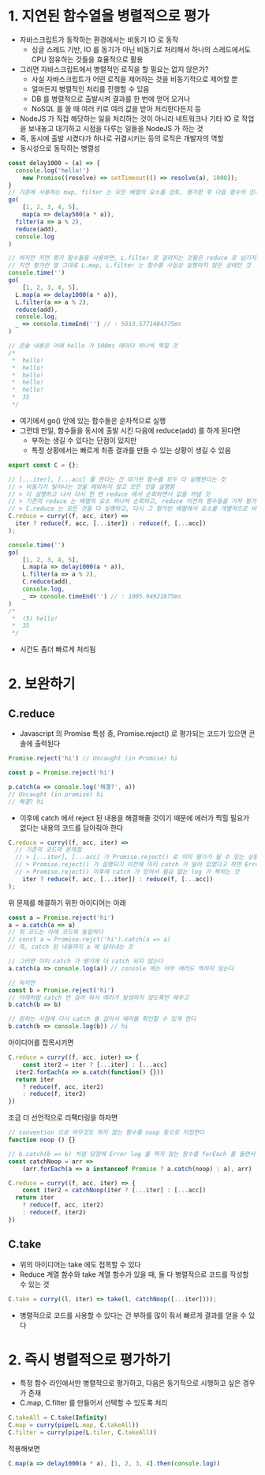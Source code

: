 # 1. 지연된 함수열을 병렬적으로 평가
- 자바스크립트가 동작하는 환경에서는 비동기 IO 로 동작
  - 싱글 스레드 기반, IO 를 동기가 아닌 비동기로 처리해서 하나의 스레드에서도 CPU 점유하는 것들을 효율적으로 활용
- 그러면 자바스크립트에서 병렬적인 로직을 할 필요는 없지 않은가?
  - 사실 자바스크립트가 어떤 로직을 제어하는 것을 비동기적으로 제어할 뿐
  - 얼마든지 병렬적인 처리를 진행할 수 있음
  - DB 를 병렬적으로 출발시켜 결과를 한 번에 얻어 오거나
  - NoSQL 를 쓸 때 여러 키로 여러 값을 받아 처리한다든지 등
- NodeJS 가 직접 해당하는 일을 처리하는 것이 아니라 네트워크나 기타 IO 로 작업을 보내놓고 대기하고 시점을 다루는 일들을 NodeJS 가 하는 것
- 즉, 동시에 출발 시켰다가 하나로 귀결시키는 등의 로직은 개발자의 역할
- 동시성으로 동작하는 병렬성

```typescript
const delay1000 = (a) => {
  console.log('hello!')
	new Promise((resolve) => setTimeout(() => resolve(a), 1000));
}
// 기존에 사용하는 map, filter 는 모든 배열의 요소를 검토, 평가한 후 다음 함수의 인자로 넘기게 됨
go(
	[1, 2, 3, 4, 5],
	map(a => delay500(a * a)), 
  filter(a => a % 2),
  reduce(add),
  console.log
)

// 하지만 지연 평가 함수들을 사용하면, L.filter 로 걸러지는 것들은 reduce 로 넘기지 않게 되고 각 요소는 평가하지 않음
// 지연 평가란 말 그대로 L.map, L.filter 는 함수를 사실상 실행하지 않은 상태인 것
console.time('')
go(
	[1, 2, 3, 4, 5],
  L.map(a => delay1000(a * a)),
  L.filter(a => a % 2),
  reduce(add),
  console.log,
  _ => console.timeEnd('') // : 5013.5771484375ms
)

// 콘솔 내용은 아래 hello 가 500ms 때마다 하나씩 찍힐 것
/* 
 *  hello!
 *  hello!
 *  hello!
 *  hello!
 *  hello!
 *  35
 */
```
- 여기에서 go() 안에 있는 함수들은 순차적으로 실행
- 그런데 만일, 함수들을 동시에 출발 시킨 다음에 reduce(add) 를 하게 된다면
  - 부하는 생길 수 있다는 단점이 있지만
  - 특정 상황에서는 빠르게 최종 결과를 만들 수 있는 상황이 생길 수 있음

```typescript
export const C = {};

// [...iter], [...acc] 를 한다는 건 대기된 함수를 모두 다 실행한다는 것
// > 비동기가 일어나는 것을 제외하지 않고 모든 것을 실행함
// > 다 실행하고 나서 다시 한 번 reduce 에서 순회하면서 값을 꺼낼 것
// > 기존의 reduce 는 배열의 요소 하나씩 순회하고, reduce 이전의 함수들을 거쳐 평가된 값을 인자로 받겠지만
// > C.reduce 는 모든 것을 다 실행하고, 다시 그 평가된 배열에서 요소를 개별적으로 비동기 제어해서 누적
C.reduce = curry((f, acc, iter) =>
  iter ? reduce(f, acc, [...iter]) : reduce(f, [...acc])
);

console.time('')
go(
	[1, 2, 3, 4, 5],
	L.map(a => delay1000(a * a)),
	L.filter(a => a % 2),
	C.reduce(add),
	console.log,
	_ => console.timeEnd('') // : 1005.94921875ms
)
/* 
 *  (5) hello!
 *  35
 */
```
- 시간도 좀더 빠르게 처리됨

# 2. 보완하기
## C.reduce
- Javascript 의 Promise 특성 중, Promise.reject() 로 평가되는 코드가 있으면 콘솔에 출력된다
```typescript
Promise.reject('hi') // Uncaught (in Promise) hi

const p = Promise.reject('hi')

p.catch(a => console.log('해결?', a)) 
// Uncaught (in promise) hi
// 해결? hi
```
- 이후에 catch 에서 reject 된 내용을 해결해줄 것이기 때문에 에러가 찍힐 필요가 없다는 내용의 코드를 담아줘야 한다

```typescript
C.reduce = curry((f, acc, iter) =>
  // 기존의 코드의 문제점
  // > [...iter], [...acc] 가 Promise.reject() 로 이미 평가가 될 수 있는 상황
  // > Promise.reject() 가 실행되기 이전에 미리 catch 가 달려 있었다고 하면 Error Log 가 안 찍힐 것
  // > Promise.reject() 이후에 catch 가 있어서 필요 없는 log 가 찍히는 것
	iter ? reduce(f, acc, [...iter]) : reduce(f, [...acc])
);
```
위 문제를 해결하기 위한 아이디어는 아래
```typescript
const a = Promise.reject('hi')
a = a.catch(a => a)
// 위 코드는 아래 코드와 동일하다
// const a = Promise.rejct('hi').catch(a => a) 
// 즉, catch 된 내용까지 a 에 담아내는 것

// 그러면 이미 catch 가 됐기에 더 catch 되지 않는다 
a.catch(a => console.log(a)) // console 에는 아무 에러도 찍히지 않는다

// 하지만
const b = Promise.reject('hi')
// 아래처럼 catch 만 걸어 줘서 에러가 발생하지 않도록만 해주고
b.catch(b => b)

// 원하는 시점에 다시 catch 를 걸어서 에러를 확인할 수 있게 한다
b.catch(b => console.log(b)) // hi
```
아이디어를 접목시키면
```typescript
C.reduce = curry((f, acc, iuter) => {
	const iter2 = iter ? [...iter] : [...acc]
  iter2.forEach(a => a.catch(function() {}))
  return iter  
    ? reduce(f, acc, iter2)
    : reduce(f, iter2)
})
```
조금 더 선언적으로 리팩터링을 하자면
```typescript
// convention 으로 아무것도 하지 않는 함수를 noop 등으로 지정한다
function noop () {}

// b.catch(b => b) 처럼 당장에 Error log 를 찍지 않는 함수를 forEach 를 돌면서 막아주고 그냥 일반 arr 를 리턴
const catchNoop = arr =>
	(arr.forEach(a => a instanceof Promise ? a.catch(noop) : a), arr)

C.reduce = curry((f, acc, iter) => {
	const iter2 = catchNoop(iter ? [...iter] : [...acc])
  return iter 
    ? reduce(f, acc, iter2)
    : reduce(f, iter2)
})
```
## C.take
- 위의 아이디어는 take 에도 접목할 수 있다 
- Reduce 계열 함수와 take 계열 함수가 있을 때, 둘 다 병렬적으로 코드를 작성할 수 있는 것
```typescript
C.take = curry((l, iter) => take(l, catchNoop([...iter])));
```
- 병렬적으로 코드를 사용할 수 있다는 건 부하를 많이 줘서 빠르게 결과를 얻을 수 있다

# 2. 즉시 병렬적으로 평가하기
- 특정 함수 라인에서만 병렬적으로 평가하고, 다음은 동기적으로 시행하고 싶은 경우가 존재
- C.map, C.filter 를 만들어서 선택할 수 있도록 처리

```typescript
C.takeAll = C.take(Infinity)
C.map = curry(pipe(L.map, C.takeAll))
C.filter = curry(pipe(L.tiler, C.takeAll))
```

적용해보면

```typescript
C.map(a => delay1000(a * a), [1, 2, 3, 4].then(console.log))
```